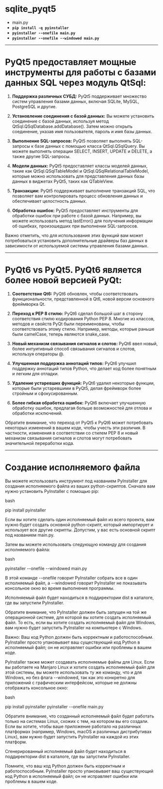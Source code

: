 # sqlite_pyqt5

- main.py
- **`pip install -q pyinstaller`**
- **`pyinstaller --onefile main.py`**
- **`pyinstaller --onefile --windowed main.py`**

---

# PyQt5 предоставляет мощные инструменты для работы с базами данных SQL через модуль QtSql:

1. **Поддержка различных СУБД:** PyQt5 поддерживает множество систем управления базами данных, включая SQLite, MySQL, PostgreSQL и другие.

2. **Установление соединения с базой данных:** Вы можете установить соединение с базой данных, используя метод QtSql.QSqlDatabase.addDatabase(). Затем можно открыть соединение, указав имя пользователя, пароль и имя базы данных.

3. **Выполнение SQL-запросов:** PyQt5 позволяет выполнять SQL-запросы к базе данных с помощью класса QtSql.QSqlQuery. Вы можете выполнять операции SELECT, INSERT, UPDATE и DELETE, а также другие SQL-запросы.

4. **Модели данных:** PyQt5 предоставляет классы моделей данных, такие как QtSql.QSqlTableModel и QtSql.QSqlRelationalTableModel, которые можно использовать для представления данных базы данных в виджетах PyQt5, таких как QTableView.

5. **Транзакции:** PyQt5 поддерживает выполнение транзакций SQL, что позволяет вам контролировать процесс обновления данных и обеспечивает целостность данных.

6. **Обработка ошибок:** PyQt5 предоставляет инструменты для обработки ошибок при работе с базой данных. Например, вы можете использовать метод lastError() для получения информации об ошибках, произошедших при выполнении SQL-запросов.


Важно отметить, что для использования этих функций вам может потребоваться установить дополнительные драйверы баз данных в зависимости от используемой системы управления базами данных.

---

# PyQt6 vs PyQt5. PyQt6 является более новой версией PyQt:

1. **Соответствие Qt6:** PyQt6 обновлен, чтобы соответствовать функциональности, представленной в Qt6, новой версии основного фреймворка Qt.

2. **Переход к PEP 8 стилю:** PyQt6 сделал большой шаг в сторону соответствия стилю кодирования Python PEP 8. Многие из классов, методов и свойств PyQt были переименованы, чтобы соответствовать этому стилю. Например, методы, которые раньше были camelCase, теперь являются snake_case.

3. **Новый механизм связывания сигналов и слотов:** PyQt6 ввел новый, более интуитивный способ связывания сигналов и слотов, используя операторы @.

4. **Улучшенная поддержка аннотаций типов:** PyQt6 улучшил поддержку аннотаций типов Python, что делает код более понятным и легким для отладки.

5. **Удаление устаревших функций:** PyQt6 удалил некоторые функции, которые были устаревшими в PyQt5, делая фреймворк более стройным и сфокусированным.

6. **Более гибкая обработка ошибок:** PyQt6 включает улучшенную обработку ошибок, предлагая больше возможностей для отлова и обработки исключений.

Обратите внимание, что переход от PyQt5 к PyQt6 может потребовать некоторых изменений в вашем коде, чтобы учесть эти различия. В частности, изменения в соответствии со стилем PEP 8 и новый механизм связывания сигналов и слотов могут потребовать значительной переработки кода.

---
# Создание исполняемого файла
Вы можете использовать инструмент под названием PyInstaller для создания исполняемого файла из ваших python-скриптов. Сначала вам нужно установить PyInstaller с помощью pip:

bash

pip install pyinstaller

Если вы хотите сделать один исполняемый файл из всего проекта, вам нужно будет создать основной python-скрипт, который импортирует и использует все другие скрипты. Допустим, у вас есть основной скрипт под названием main.py.

Затем вы можете использовать следующую команду для создания исполняемого файла:

bash

pyinstaller --onefile --windowed main.py

В этой команде --onefile говорит PyInstaller собрать все в один исполняемый файл, а --windowed говорит PyInstaller не показывать консольное окно во время выполнения программы.

Исполняемый файл будет находиться в поддиректории dist в каталоге, где вы запустили PyInstaller.

Обратите внимание, что PyInstaller должен быть запущен на той же операционной системе, для которой вы хотите создать исполняемый файл. То есть, если вы хотите создать исполняемый файл для Windows, вам нужно будет запустить PyInstaller на компьютере с Windows.

Важно: Ваш код Python должен быть корректным и работоспособным. PyInstaller просто упаковывает ваш существующий код Python в исполняемый файл; он не исправляет ошибки или проблемы в вашем коде.


PyInstaller также может создавать исполняемые файлы для Linux. Если вы работаете на Manjaro Linux и хотите создать исполняемый файл для этой системы, вы можете использовать ту же команду, что и для Windows, но без флага --windowed, так как это конкретно для приложений с графическим интерфейсом, которые не должны отображать консольное окно:

bash

pip install pyinstaller
pyinstaller --onefile main.py

Обратите внимание, что созданный исполняемый файл будет работать только на системах Linux, схожих с тем, на котором вы его создали. Если вы хотите, чтобы ваше приложение работало на различных платформах (например, Windows, macOS и различных дистрибутивах Linux), вам нужно будет запустить PyInstaller на каждой из этих платформ.

Сгенерированный исполняемый файл будет находиться в поддиректории dist в каталоге, где вы запустили PyInstaller.

Помните, что ваш код Python должен быть корректным и работоспособным. PyInstaller просто упаковывает ваш существующий код Python в исполняемый файл; он не исправляет ошибки или проблемы в вашем коде.
